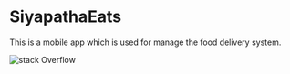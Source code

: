 # SiyapathaEats
This is a mobile app which is used for manage the food delivery system.

![stack Overflow](https://firebasestorage.googleapis.com/v0/b/firestorecrud-cdd76.appspot.com/o/cover.jpg?alt=media&token=5f232b54-c824-4c76-a32a-89baa01bc256)

